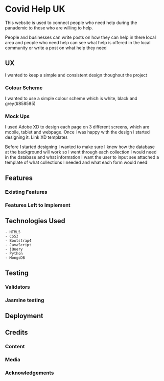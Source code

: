 # Covid Help UK 
This website is used to connect people who need help during the panademic to those who are willing to help. 

People and businesses can write posts on how they can help in there local area and people who need help can see what help is offered in the local community or write a post on what help they need 

## UX
I wanted to keep a simple and consistent design thoughout the project

### Colour Scheme 
I wanted to use a simple colour scheme which is white, black and grey(#858585)


### Mock Ups 
I used Adobe XD to design each page on 3 different screens, which are mobile, tablet and webpage. Once I was happy with the design I started designing it. Link XD templates 

Before I started designing I wanted to make sure I knew how the database at the background will work so I went through each collection I would need in the database and what information I want the user to input see attached a template of what collections I needed and what each form would need 
 

## Features


 
### Existing Features

### Features Left to Implement


## Technologies Used

	- HTML5
	- CSS3
	- Bootstrap4 
	- JavaScript
	- jQuery
	- Python
	- MongoDB





## Testing

### Validators


### Jasmine testing 


## Deployment


## Credits

### Content

### Media


### Acknowledgements

